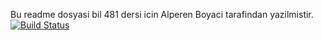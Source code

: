 Bu readme dosyasi bil 481 dersi icin Alperen Boyaci tarafindan yazilmistir.
[![Build Status](https://travis-ci.org/boyacialperen/hw1.svg?branch=master)](https://travis-ci.org/boyacialperen/hw1)
